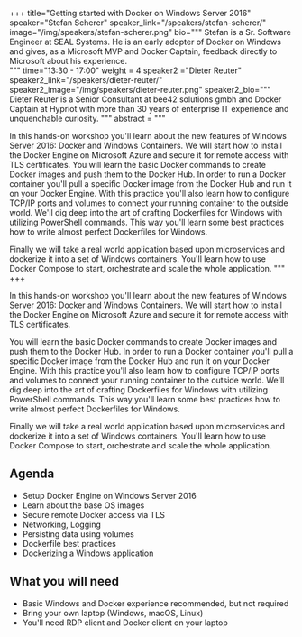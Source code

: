 +++
title="Getting started with Docker on Windows Server 2016"
speaker="Stefan Scherer"
speaker_link="/speakers/stefan-scherer/"
image="/img/speakers/stefan-scherer.png"
bio="""
Stefan is a Sr. Software Engineer at SEAL Systems. He is an early adopter of Docker on Windows and gives, as a Microsoft MVP and Docker Captain, feedback directly to Microsoft about his experience.  
"""
time="13:30 - 17:00"
weight = 4
speaker2 ="Dieter Reuter"
speaker2_link="/speakers/dieter-reuter/"
speaker2_image="/img/speakers/dieter-reuter.png"
speaker2_bio="""
Dieter Reuter is a Senior Consultant at bee42 solutions gmbh and Docker Captain at Hypriot with more than 30 years of enterprise IT experience and unquenchable curiosity.
"""
abstract = """

In this hands-on workshop you'll learn about the new features of Windows Server 2016: Docker and Windows Containers. We will start how to install the Docker Engine on Microsoft Azure and secure it for remote access with TLS certificates.
You will learn the basic Docker commands to create Docker images and push them to the Docker Hub. In order to run a Docker container you'll pull a specific Docker image from the Docker Hub and run it on your Docker Engine. With this practice you'll also learn how to configure TCP/IP ports and volumes to connect your running container to the outside world.
We'll dig deep into the art of crafting Dockerfiles for Windows with utilizing PowerShell commands. This way you'll learn some best practices how to write almost perfect Dockerfiles for Windows.

Finally we will take a real world application based upon microservices and dockerize it into a set of Windows containers. You'll learn how to use Docker Compose to start, orchestrate and scale the whole application.
"""
+++

In this hands-on workshop you'll learn about the new features of Windows Server 2016: Docker and Windows Containers. We will start how to install the Docker Engine on Microsoft Azure and secure it for remote access with TLS certificates.

You will learn the basic Docker commands to create Docker images and push them to the Docker Hub. In order to run a Docker container you'll pull a specific Docker image from the Docker Hub and run it on your Docker Engine. With this practice you'll also learn how to configure TCP/IP ports and volumes to connect your running container to the outside world.
We'll dig deep into the art of crafting Dockerfiles for Windows with utilizing PowerShell commands. This way you'll learn some best practices how to write almost perfect Dockerfiles for Windows.

Finally we will take a real world application based upon microservices and dockerize it into a set of Windows containers. You'll learn how to use Docker Compose to start, orchestrate and scale the whole application.

## Agenda

* Setup Docker Engine on Windows Server 2016
* Learn about the base OS images
* Secure remote Docker access via TLS
* Networking, Logging
* Persisting data using volumes
* Dockerfile best practices
* Dockerizing a Windows application

## What you will need
* Basic Windows and Docker experience recommended, but not required
* Bring your own laptop (Windows, macOS, Linux)
* You'll need RDP client and Docker client on your laptop
